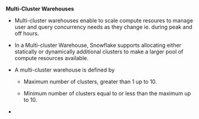 **Multi-Cluster Warehouses**

- Multi-cluster warehouses enable to scale compute resoures to manage user and query concurrency needs as they change ie. during peak and off hours.

- In a Multi-cluster Warehouse, Snowflake supports allocating either statically or dynamically additional clusters to make a larger pool of compute resources available. 

- A multi-cluster warehouse is defined by
  
  - Maximum number of clusters, greater than 1 up to 10.
  
  - Minimum number of clusters equal to or less than the maximum up to 10.

- 




